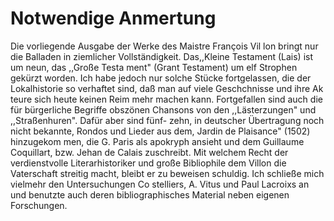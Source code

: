 # Notwendige Anmertung

Die vorliegende Ausgabe der Werke des Maistre François Vil lon bringt nur die Balladen in ziemlicher Vollständigkeit. Das,,Kleine Testament \(Lais\) ist um neun, das ,,Große Testa ment" \(Grant Testament\) um elf Strophen gekürzt worden. Ich habe jedoch nur solche Stücke fortgelassen, die der Lokalhistorie so verhaftet sind, daß man auf viele Geschchnisse und ihre Ak teure sich heute keinen Reim mehr machen kann. Fortgefallen sind auch die für bürgerliche Begriffe obszönen Chansons von den ,,Lästerzungen" und ,,Straßenhuren". Dafür aber sind fünf- zehn, in deutscher Übertragung noch nicht bekannte, Rondos und Lieder aus dem, Jardin de Plaisance" \(1502\) hinzugekom men, die G. Paris als apokryph ansieht und dem Guillaume Coquillart, bzw. Jehan de Calais zuschreibt. Mit welchem Recht der verdienstvolle Literarhistoriker und große Bibliophile dem Villon die Vaterschaft streitig macht, bleibt er zu beweisen schuldig. Ich schließe mich vielmehr den Untersuchungen Co stelliers, A. Vitus und Paul Lacroixs an und benutzte auch deren bibliographisches Material neben eigenen Forschungen.

